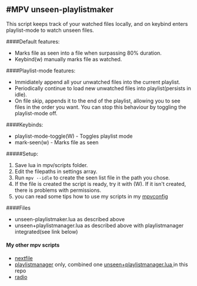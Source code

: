 
#MPV unseen-playlistmaker
-----------
This script keeps track of your watched files locally, and on keybind enters playlist-mode to watch unseen files.
  
####Default features:
* Marks file as seen into a file when surpassing 80% duration.
* Keybind(w) manually marks file as watched.  
  
####Playlist-mode features:
* Immidiately append all your unwatched files into the current playlist.
* Periodically continue to load new unwatched files into playlist(persists in idle).
* On file skip, appends it to the end of the playlist, allowing you to see files in the order you want. You can stop this behaviour by toggling the playlist-mode off.  

####Keybinds:
* playlist-mode-toggle(W) - Toggles playlist mode
* mark-seen(w)            - Marks file as seen
  
  
#####Setup:
1. Save lua in mpv/scripts folder.
2. Edit the filepaths in settings array.
3. Run `mpv --idle` to create the seen list file in the path you chose.
4. If the file is created the script is ready, try it with (W). If it isn't created, there is problems with permissions.
5. you can read some tips how to use my scripts in my [mpvconfig](https://github.com/donmaiq/mpvconfigs)
  
####Files
- unseen-playlistmaker.lua as described above
- unseen+playlistmanager.lua as described above with playlistmanager integrated(see link below)

#### My other mpv scripts
- [nextfile](https://github.com/donmaiq/mpv-nextfile)
- [playlistmanager](https://github.com/donmaiq/Mpv-Playlistmanager) only, combined one [unseen+playlistmanager.lua ](https://github.com/donmaiq/unseen-playlistmaker/blob/master/unseen%2Bplaylistmanager.lua)in this repo
- [radio](https://github.com/donmaiq/Mpv-Radio)

